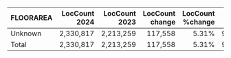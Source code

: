 | FLOORAREA | LocCount 2024 | LocCount 2023 | LocCount change | LocCount %change | TIV 2024 | TIV 2023 | TIV change | TIV %change |
|---|---:|---:|---:|---:|---:|---:|---:|---:|
| Unknown | 2,330,817 | 2,213,259 | 117,558 | 5.31% | 976,628,990,842 | 927,586,017,191 | 49,042,973,651 | 5.29% |
| Total | 2,330,817 | 2,213,259 | 117,558 | 5.31% | 976,628,990,842 | 927,586,017,191 | 49,042,973,651 | 5.29% |